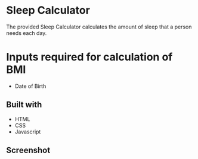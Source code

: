 # Sleep Calculator

The provided Sleep Calculator calculates the amount of sleep that a person needs each day.

# Inputs required for calculation of BMI

- Date of Birth

## Built with

- HTML
- CSS
- Javascript
## Screenshot



